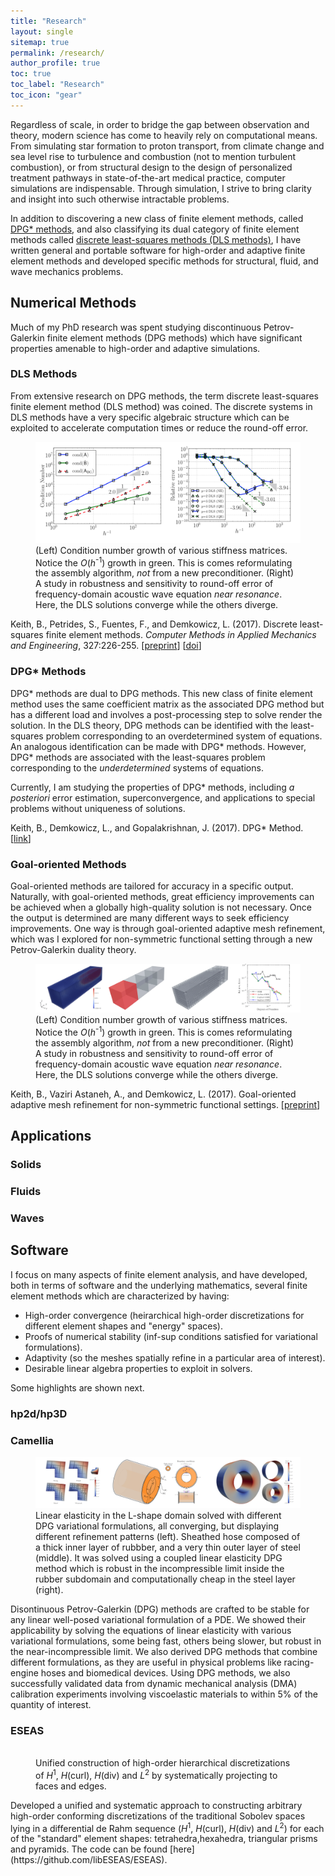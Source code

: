 ```yaml
---
title: "Research"
layout: single
sitemap: true
permalink: /research/
author_profile: true
toc: true
toc_label: "Research"
toc_icon: "gear"
---
```


Regardless of scale, in order to bridge the gap between observation and theory, modern science has come to heavily rely on computational means.
From simulating star formation to proton transport, from climate change and sea level rise to turbulence and combustion (not to mention turbulent combustion), or from structural design to the design of personalized treatment pathways in state-of-the-art medical practice, computer simulations are indispensable.
Through simulation, I strive to bring clarity and insight into such otherwise intractable problems.

In addition to discovering a new class of finite element methods, called [DPG* methods](https://arxiv.org/abs/1710.05223), and also classifying its dual category of finite element methods called [discrete least-squares methods (DLS methods)](https://doi.org/10.1016/j.cma.2017.08.043), I have written general and portable software for high-order and adaptive finite element methods and developed specific methods for structural, fluid, and wave mechanics problems.

## Numerical Methods

Much of my PhD research was spent studying discontinuous Petrov-Galerkin finite element methods (DPG methods) which have significant properties amenable to high-order and adaptive simulations.

### DLS Methods

From extensive research on DPG methods, the term discrete least-squares finite element method (DLS method) was coined.
The discrete systems in DLS methods have a very specific algebraic structure which can be exploited to accelerate computation times or reduce the round-off error.

<figure>
  <img src="/assets/images/ResearchDLS2.png" alt="">
  <figcaption>(Left) Condition number growth of various stiffness matrices. Notice the <em>O</em>(<em>h</em><sup>-1</sup>) growth in green. This is comes reformulating the assembly algorithm, <em>not</em> from a new preconditioner. (Right) A study in robustness and sensitivity to round-off error of frequency-domain acoustic wave equation <em>near resonance</em>. Here, the DLS solutions converge while the others diverge. </figcaption>
</figure>

Keith, B., Petrides, S., Fuentes, F., and Demkowicz, L. (2017). Discrete least-squares finite element methods. _Computer Methods in Applied Mechanics and Engineering_, 327:226-255. [[preprint](https://arxiv.org/abs/1705.02078)] [[doi](https://doi.org/10.1016/j.cma.2017.08.043)]

### DPG* Methods

DPG* methods are dual to DPG methods.
This new class of finite element method uses the same coefficient matrix as the associated DPG method but has a different load and involves a post-processing step to solve render the solution.
In the DLS theory, DPG methods can be identified with the least-squares problem corresponding to an overdetermined system of equations.
An analogous identification can be made with DPG* methods.
However, DPG* methods are associated with the least-squares problem corresponding to the _underdetermined_ systems of equations.

Currently, I am studying the properties of DPG* methods, including _a posteriori_ error estimation, superconvergence, and applications to special problems without uniqueness of solutions.

Keith, B., Demkowicz, L., and Gopalakrishnan, J. (2017). DPG* Method. [[link](https://arxiv.org/abs/1710.05223)]

### Goal-oriented Methods

Goal-oriented methods are tailored for accuracy in a specific output.
Naturally, with goal-oriented methods, great efficiency improvements can be achieved when a globally high-quality solution is not necessary.
Once the output is determined are many different ways to seek efficiency improvements.
One way is through goal-oriented adaptive mesh refinement, which was I explored for non-symmetric functional setting through a new Petrov-Galerkin duality theory. 

<figure>
  <img src="/assets/images/ResearchGMR.png" alt="">
  <figcaption>(Left) Condition number growth of various stiffness matrices. Notice the <em>O</em>(<em>h</em><sup>-1</sup>) growth in green. This is comes reformulating the assembly algorithm, <em>not</em> from a new preconditioner. (Right) A study in robustness and sensitivity to round-off error of frequency-domain acoustic wave equation <em>near resonance</em>. Here, the DLS solutions converge while the others diverge. </figcaption>
</figure>

Keith, B., Vaziri Astaneh, A., and Demkowicz, L. (2017). Goal-oriented adaptive mesh refinement for non-symmetric functional settings. [[preprint](https://arxiv.org/abs/1711.01996)]

## Applications

### Solids



### Fluids



### Waves



## Software

I focus on many aspects of finite element analysis, and have developed, both in terms of software and the underlying mathematics, several finite element methods which are characterized by having:
- High-order convergence (heirarchical high-order discretizations for different element shapes and "energy" spaces).
- Proofs of numerical stability (inf-sup conditions satisfied for variational formulations).
- Adaptivity (so the meshes spatially refine in a particular area of interest).
- Desirable linear algebra properties to exploit in solvers.

Some highlights are shown next.

### hp2d/hp3D


### Camellia

<figure>
  <img src="/assets/images/ResearchElasticity.png" alt="">
  <figcaption>Linear elasticity in the L-shape domain solved with different DPG variational formulations, all converging, but displaying different refinement patterns (left). Sheathed hose composed of a thick inner layer of rubbber, and a very thin outer layer of steel (middle). It was solved using a coupled linear elasticity DPG method which is robust in the incompressible limit inside the rubber subdomain and computationally cheap in the steel layer (right). </figcaption>
</figure>

Disontinuous Petrov-Galerkin (DPG) methods are crafted to be stable for any linear well-posed variational formulation of a PDE.
We showed their applicability by solving the equations of linear elasticity with various variational formulations, some being fast, others being slower, but robust in the near-incompressible limit.
We also derived DPG methods that combine different formulations, as they are useful in physical problems like racing-engine hoses and biomedical devices.
Using DPG methods, we also successfully validated data from dynamic mechanical analysis (DMA) calibration experiments involving viscoelastic materials to within 5% of the quantity of interest.

### ESEAS

<figure>
  <img src="/assets/images/ResearchShapeFunctions.png" alt="">
  <figcaption>Unified construction of high-order hierarchical discretizations of <em>H</em><sup>1</sup>, <em>H</em>(curl), <em>H</em>(div) and <em>L</em><sup>2</sup> by systematically projecting to faces and edges. </figcaption>
</figure>
Developed a unified and systematic approach to constructing arbitrary high-order conforming discretizations of the traditional Sobolev spaces lying in a differential de Rahm sequence (<em>H</em><sup>1</sup>, <em>H</em>(curl), <em>H</em>(div) and <em>L</em><sup>2</sup>) for each of the "standard" element shapes: tetrahedra,hexahedra, triangular prisms and pyramids. 
The code can be found [here](https://github.com/libESEAS/ESEAS).